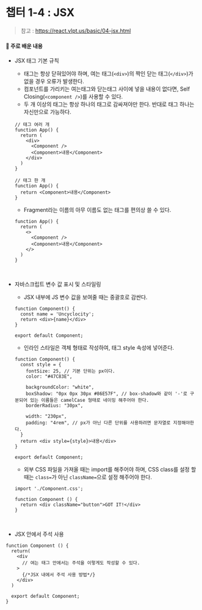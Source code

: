 # 챕터 1-4 : JSX

> 참고 : https://react.vlpt.us/basic/04-jsx.html

#### 📕 주로 배운 내용

- JSX 태그 기본 규칙

  - 태그는 항상 닫혀있어야 하며, 여는 태그(`<div>`)의 짝인 닫는 태그(`</div>`)가 없을 경우 오류가 발생한다.
  - 컴포넌트를 가리키는 여는태그와 닫는태그 사이에 넣을 내용이 없다면, Self Closing(`<component />`)를 사용할 수 있다.
  - 두 개 이상의 태그는 항상 하나의 태그로 감싸져야만 한다. 반대로 태그 하나는 자신만으로 가능하다.

  ```{.javascript}
  // 태그 여러 개
  function App() {
    return (
      <div>
        <Component />
        <Component>내용</Component>
      </div>
    )
  }
  ```

  ```{.javascript}
  // 태그 한 개
  function App() {
    return <Component>내용</Component>
  }
  ```

  - Fragment라는 이름의 아무 이름도 없는 태그를 편의상 쓸 수 있다.

  ```{.javascript}
  function App() {
    return (
      <>
        <Component />
        <Component>내용</Component>
      </>
    )
  }
  ```

  <br>

- 자바스크립트 변수 값 표시 및 스타일링

  - JSX 내부에 JS 변수 값을 보여줄 때는 중괄호로 감싼다.

  ```{.javascript}
  function Component() {
    const name = 'Uncyclocity';
    return <div>{name}</div>
  }

  export default Component;
  ```

  - 인라인 스타일은 객체 형태로 작성하여, 태그 style 속성에 넣어준다.

  ```{.javascript}
  function Component() {
    const style = {
      fontSize: 25, // 기본 단위는 px이다.
      color: "#47C83E",

      backgroundColor: "white",
      boxShadow: "0px 0px 30px #86E57F", // box-shadow와 같이 '-'로 구분되어 있는 이름들은 camelCase 형태로 네이밍 해주어야 한다.
      borderRadius: "30px",

      width: "230px",
      padding: "4rem", // px가 아닌 다른 단위를 사용하려면 문자열로 지정해야한다.
    }
    return <div style={style}>내용</div>
  }

  export default Component;
  ```

  - 외부 CSS 파일을 가져올 때는 import를 해주어야 하며, CSS class를 설정 할 때는 `class=`가 아닌 `className=`으로 설정 해주어야 한다.

  ```{.javascript}
  import './Component.css';

  function Component () {
    return <div className="button">GOT IT!</div>
  }
  ```

  <br>

- JSX 안에서 주석 사용

```{.javascript}
function Component () {
  return(
    <div
      // 여는 태그 안에서는 주석을 이렇게도 작성할 수 있다.
    >
      {/*JSX 내에서 주석 사용 방법*/}
    </div>
  )

  export default Component;
}
```

